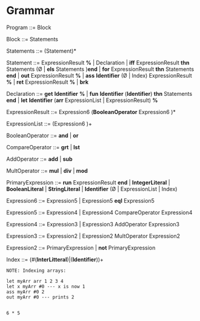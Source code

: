 # Grammar

Program ::= Block

Block ::= Statements

Statements ::= (Statement)\*

Statement ::= ExpressionResult **%**
| Declaration
| **iff** ExpressionResult **thn** Statements (Ø | **els** Statements )**end**
| **for** ExpressionResult **thn** Statements **end**
| **out** ExpressionResult **%**
| **ass** **Identifier** (Ø | Index) ExpressionResult **%**
| **ret** ExpressionResult **%**
| **brk**

Declaration ::= **get** **Identifier** **%**
| **fun** **Identifier** (**Identifier**) **thn** Statements **end**
| **let** **Identifier** (**arr** ExpressionList | ExpressionResult) **%**

ExpressionResult ::= Expression6 (**BooleanOperator** Expression6 )\*

ExpressionList ::= (Expression6 )+

BooleanOperator ::= **and** | **or**

CompareOperator ::= **grt** | **lst**

AddOperator ::= **add** | **sub**

MultOperator ::= **mul** | **div** | **mod**

PrimaryExpression ::= **run** ExpressionResult **end**
| **IntegerLiteral**
| **BooleanLiteral**
| **StringLiteral**
| **Identifier** (Ø | ExpressionList | Index)

Expression6 ::= Expression5 | Expression5 **eql** Expression5

Expression5 ::= Expression4 | Expression4 CompareOperator Expression4

Expression4 ::= Expression3 | Expression3 AddOperator Expression3

Expression3 ::= Expression2 | Expression2 MultOperator Expression2

Expression2 ::= PrimaryExpression | **not** PrimaryExpression

Index ::= (#(**InterLitteral**)|(**Identifier**))+

```
NOTE: Indexing arrays:

let myArr arr 1 2 3 4
let x myArr #0 --- x is now 1
ass myArr #0 2
out myArr #0 --- prints 2


6 * 5

```
